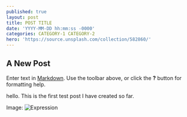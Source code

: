 ```yaml
---
published: true
layout: post
title: POST TITLE
date: 'YYYY-MM-DD hh:mm:ss -0000'
categories: CATEGORY-1 CATEGORY-2
hero: 'https://source.unsplash.com/collection/582860/'
---
```



## A New Post

Enter text in [Markdown](http://daringfireball.net/projects/markdown/). Use the toolbar above, or click the **?** button for formatting help.

hello. This is the first test post I have created so far. 

Image:
![Expression](https://source.unsplash.com/collection/582860/)
